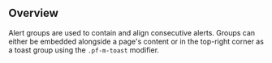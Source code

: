 ## Overview

Alert groups are used to contain and align consecutive alerts. Groups can either be embedded alongside a page's content or in the top-right corner as a toast group using the `.pf-m-toast` modifier.
